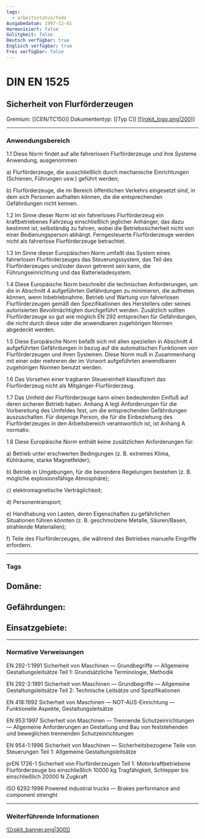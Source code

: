 ```yaml
---
tags:
  - arbeitsstatus/todo
Ausgabedatum: 1997-12-01
Harmonisiert: false
Gülitgkeit: false
Deutsch verfügbar: true
Englisch verfügbar: true
Frei verfügbar: false
---
```


# DIN EN 1525
## Sicherheit von Flurförderzeugen

Gremium: [[CEN/TC150]]
Dokumententyp: [[Typ C]]
[![[rokit_logo.png|200]]](https://public-robots.de/)

***
### Anwendungsbereich

1.1 Diese Norm findet auf alle fahrerlosen Flurförderzeuge und ihre Systeme Anwendung, ausgenommen

a) Flurförderzeuge, die ausschließlich durch mechanische Einrichtungen (Schienen, Führungen usw.) geführt werden;

b) Flurförderzeuge, die im Bereich öffentlichen Verkehrs eingesetzt sind, in dem sich Personen aufhalten können, die die entsprechenden Gefährdungen nicht kennen.

1.2 Im Sinne dieser Norm ist ein fahrerloses Flurförderzeug ein kraftbetriebenes Fahrzeug einschließlich jeglicher Anhänger, das dazu bestimmt ist, selbständig zu fahren, wobei die Betriebssicherheit nicht von einer Bedienungsperson abhängt. Ferngesteuerte Flurförderzeuge werden nicht als fahrerlose Flurförderzeuge betrachtet.

1.3 Im Sinne dieser Europäischen Norm umfaßt das System eines fahrerlosen Flurförderzeuges das Steuerungssystem, das Teil des Flurförderzeuges und/oder davon getrennt sein kann, die Führungseinrichtung und das Batterieladesystem.

1.4 Diese Europäische Norm beschreibt die technischen Anforderungen, um die in Abschnitt 4 aufgeführten Gefährdungen zu minimieren, die auftreten können, wenn Inbetriebnahme, Betrieb und Wartung von fahrerlosen Flurförderzeugen gemäß den Spezifikationen des Herstellers oder seines autorisierten Bevollmächtigten durchgeführt werden. Zusätzlich sollten Flurförderzeuge so gut wie möglich EN 292 entsprechen für Gefährdungen, die nicht durch diese oder die anwendbaren zugehörigen Normen abgedeckt werden.

1.5 Diese Europäische Norm befaßt sich mit allen speziellen in Abschnitt 4 aufgeführten Gefährdungen in bezug auf die automatischen Funktionen von Flurförderzeugen und ihren Systemen. Diese Norm muß in Zusammenhang mit einer oder mehreren der im Vorwort aufgeführten anwendbaren zugehörigen Normen benutzt werden.

1.6 Das Vorsehen einer tragbaren Steuereinheit klassifiziert das Flurförderzeug nicht als Mitgänger-Flurförderzeug.

1.7 Das Umfeld der Flurförderzeuge kann einen bedeutenden Einfluß auf deren sicheren Betrieb haben. Anhang A legt Anforderungen für die Vorbereitung des Umfeldes fest, um die entsprechenden Gefährdungen auszuschalten. Für diejenige Person, die für die Einbeziehung des Flurförderzeuges in den Arbeitsbereich verantwortlich ist, ist Anhang A normativ.

1.8 Diese Europäische Norm enthält keine zusätzlichen Anforderungen für:

a) Betrieb unter erschwerten Bedingungen (z. B. extremes Klima, Kühlräume, starke Magnetfelder);

b) Betrieb in Umgebungen, für die besondere Regelungen bestehen (z. B. mögliche explosionsfähige Atmosphäre);

c) elektromagnetische Verträglichkeit;

d) Personentransport;

e) Handhabung von Lasten, deren Eigenschaften zu gefährlichen Situationen führen könnten (z. B. geschmolzene Metalle, Säuren/Basen, strahlende Materialien);

f) Teile des Flurförderzeuges, die während des Betriebes manuelle Eingriffe erfordern.

***
### Tags

Domäne:
- 

Gefährdungen:
- 

Einsatzgebiete:
- 

***
### Normative Verweisungen


EN 292-1:1991 Sicherheit von Maschinen — Grundbegriffe — Allgemeine Gestaltungsleitsätze Teil 1: Grundsätzliche Terminologie, Methodik

EN 292-2:1991 Sicherheit von Maschinen — Grundbegriffe — Allgemeine Gestaltungsleitsätze Teil 2: Technische Leitsätze und Spezifikationen

EN 418:1992 Sicherheit von Maschinen — NOT-AUS-Einrichtung — Funktionelle Aspekte, Gestaltungsleitsätze

EN 953:1997 Sicherheit von Maschinen — Trennende Schutzeinrichtungen — Allgemeine Anforderungen an Gestaltung und Bau von feststehenden und beweglichen trennenden Schutzeinrichtungen

EN 954-1:1996 Sicherheit von Maschinen — Sicherheitsbezogene Teile von Steuerungen Teil 1: Allgemeine Gestaltungsleitsätze

prEN 1726-1 Sicherheit von Flurförderzeugen Teil 1: Motorkraftbetriebene Flurförderzeuge bis einschließlich 10000 kg Tragfähigkeit, Schlepper bis einschließlich 20000 N Zugkraft

ISO 6292:1996 Powered industrial trucks — Brakes performance and component strenght

***
### Weiterführende Informationen



[![[rokit_banner.png|300]]](https://public-robots.de/)

